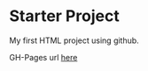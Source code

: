 # Starter Project
My first HTML project using github.

GH-Pages url [here](https://aba00002.github.io/starter/)
